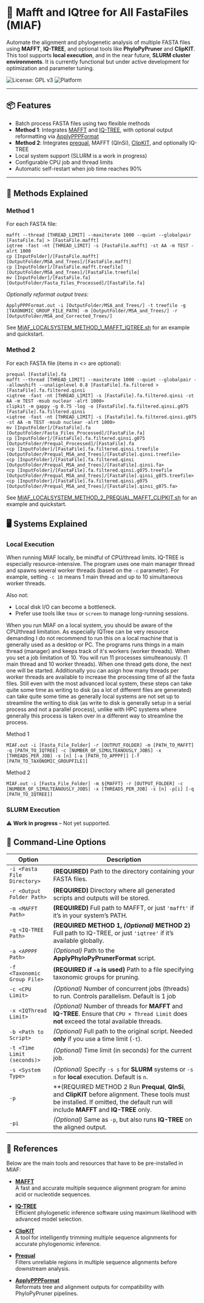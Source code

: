 # 🧬 Mafft and IQtree for All FastaFiles (MIAF)

Automate the alignment and phylogenetic analysis of multiple FASTA files using **MAFFT**, **IQ-TREE**, and optional tools like **PhyloPyPruner** and **ClipKIT**. This tool supports **local execution**, and in the near future, **SLURM cluster environments**. It is currently functional but under active development for optimization and parameter tuning.

![License: GPL v3](https://img.shields.io/badge/License-GPLv3-blue.svg)
![Platform](https://img.shields.io/badge/platform-Linux-lightgrey)

---

## 📦 Features

- Batch process FASTA files using two flexible methods
- **Method 1**: Integrates [MAFFT](https://mafft.cbrc.jp/alignment/software/) and [IQ-TREE](https://iqtree.github.io/), with optional output reformatting via [ApplyPPPFormat](https://github.com/mjbieren/ApplyPPPFormat)
- **Method 2**: Integrates [prequal](https://github.com/simonwhelan/prequal), MAFFT (QInSi), [ClipKIT](https://github.com/JLSteenwyk/ClipKIT), and optionally IQ-TREE
- Local system support (SLURM is a work in progress)
- Configurable CPU job and thread limits
- Automatic self-restart when job time reaches 90%

---

## 🧪 Methods Explained

### Method 1

For each FASTA file:
```
mafft --thread [THREAD_LIMIT] --maxiterate 1000 --quiet --globalpair [FastaFile.fa] > [FastaFile.mafft]
iqtree -fast -nt [THREAD_LIMIT] -s [FastaFile.mafft] -st AA -m TEST -alrt 1000
cp [InputFolder]/[FastaFile.mafft] [OutputFolder/MSA_and_Trees]/[FastaFile.mafft]
cp [InputFolder]/[FastaFile.mafft.treefile] [OutputFolder/MSA_and_Trees]/[FastaFile.treefile]
mv [InputFolder]/[FastaFile.fa] [OutputFolder/Fasta_Files_Processed]/[FastaFile.fa]
```
*Optionally reformat output trees:*
```
ApplyPPPFormat.out -i [OutputFolder/MSA_and_Trees/] -t treefile -g [TAXONOMIC_GROUP_FILE_PATH] -m [OutputFolder/MSA_and_Trees/] -r [OutputFolder/MSA_and_Corrected_Trees/]
```

See [MIAF_LOCALSYSTEM_METHOD_1_MAFFT_IQTREE.sh](https://github.com/mjbieren/MIAF/blob/main/MIAF_LOCALSYSTEM_METHOD_1_MAFFT_IQTREE.sh) for an example and quickstart.

### Method 2
For each FASTA file (items in <> are optional):
```
prequal [FastaFile].fa
mafft --thread [THREAD_LIMIT] --maxiterate 1000 --quiet --globalpair --allowshift --unalignlevel 0.8 [FastaFile].fa.filtered > [FastaFile].fa.filtered.qinsi
<iqtree -fast -nt [THREAD_LIMIT] -s [FastaFile].fa.filtered.qinsi -st AA -m TEST -msub nuclear -alrt 1000>
clipkit -m gappy -g 0.75 -log -o [FastaFile].fa.filtered.qinsi.g075 [FastaFile].fa.filtered.qinsi
<iqtree -fast -nt [THREAD_LIMIT] -s [FastaFile].fa.filtered.qinsi.g075 -st AA -m TEST -msub nuclear -alrt 1000>
mv [InputFolder]/[FastaFile].fa [OutputFolder/Fasta_Files_Processed]/[FastaFile.fa]
cp [InputFolder]/[FastaFile].fa.filtered.qinsi.g075 [OutputFolder/Prequal_Processed]/[FastaFile].fa
<cp [InputFolder]/[FastaFile].fa.filtered.qinsi.treefile [OutputFolder/Prequal_MSA_and_Trees]/[FastaFile].qinsi.treefile>
<cp [InputFolder]/[FastaFile].fa.filtered.qinsi [OutputFolder/Prequal_MSA_and_Trees]/[FastaFile].qinsi.fa>
<cp [InputFolder]/[FastaFile].fa.filtered.qinsi.g075.treefile [OutputFolder/Prequal_MSA_and_Trees]/[FastaFile].qinsi_g075.treefile>
<cp [InputFolder]/[FastaFile].fa.filtered.qinsi.g075 [OutputFolder/Prequal_MSA_and_Trees]/[FastaFile].qinsi_g075.fa>
```

See [MIAF_LOCALSYSTEM_METHOD_2_PREQUAL_MAFFT_CLIPKIT.sh](https://github.com/mjbieren/MIAF/blob/main/MIAF_LOCALSYSTEM_METHOD_2_PREQUAL_MAFFT_CLIPKIT.sh) for an example and quickstart.

## 🖥️ Systems Explained
### Local Execution
When running MIAF locally, be mindful of CPU/thread limits. IQ-TREE is especially resource-intensive. The program uses one main manager thread and spawns several worker threads (based on the `-c` parameter). For example, setting `-c 10` means 1 main thread and up to 10 simultaneous worker threads.

Also not:
- Local disk I/O can become a bottleneck.
- Prefer use tools like `tmux` or `screen` to manage long-running sessions.

When you run MIAF on a local system, you should be aware of the CPU/thread limitation. As especially IQTree can be very resource demanding I do not recommend to run this on a local machine that is generally used as a desktop or PC.
The programs runs things in a main thread (manager) and keeps track of it's workers (worker threads). When you set a job limitation of 10. You will run 11 processes simulteanously. (1 main thread and 10 worker threads). When one thread gets done, the next one will be started. Additionally you can asign how many threads per worker threads are available to increase the processing time of all the fasta files.
Still even with the most advanced local system, these steps can take quite some time as writing to disk (as a lot of different files are generated) can take quite some time as generally local systems are not set up to streamline the writing to disk (as write to disk is generally setup in a serial process and not a parallel process), unlike with HPC systems where generally this process is taken over in a different way to streamline the process.

Method 1
```
MIAF.out -i [Fasta_File_Folder] -r [OUTPUT_FOLDER] -m [PATH_TO_MAFFT] -q [PATH_TO_IQTREE] -c [NUMBER_OF_SIMULTEANOUSLY_JOBS] -x [THREADS_PER_JOB] -s [n] [-a [PATH_TO_APPPF]] [-f [PATH_TO_TAXONOMIC_GROUPFILE]]
```


Method 2
```
MIAF.out -i [Fasta_File_Folder] -m ${MAFFT} -r [OUTPUT_FOLDER] -c [NUMBER_OF_SIMULTEANOUSLY_JOBS] -x [THREADS_PER_JOB] -s [n] -p[i] [-q [PATH_TO_IQTREE]]
```

### SLURM Execution
⚠️ **Work in progress** – Not yet supported.


## 🔧 Command-Line Options

| Option | Description |
|--------|-------------|
| `-i <Fasta File Directory>` | **(REQUIRED)** Path to the directory containing your FASTA files. |
| `-r <Output Folder Path>` | **(REQUIRED)** Directory where all generated scripts and outputs will be stored. |
| `-m <MAFFT Path>` | **(REQUIRED)** Full path to MAFFT, or just `'mafft'` if it’s in your system’s PATH. |
| `-q <IQ-TREE Path>` | **(REQUIRED METHOD 1, *(Optional)* METHOD 2)** Full path to IQ-TREE, or just `'iqtree'` if it’s available globally. |
| `-a <APPPF Path>` | *(Optional)* Path to the **ApplyPhyloPyPrunerFormat** script. |
| `-f <Taxonomic Group File>` | **(REQUIRED if `-a` is used)** Path to a file specifying taxonomic groups for pruning. |
| `-c <CPU Limit>` | *(Optional)* Number of concurrent jobs (threads) to run. Controls parallelism. Default is 1 job |
| `-x <IQThread Limit>` | *(Optional)* Number of threads for **MAFFT** and **IQ-TREE**. Ensure that `CPU × Thread Limit` does **not** exceed the total available threads. |
| `-b <Path to Script>` | *(Optional)* Full path to the original script. Needed **only** if you use a time limit (`-t`). |
| `-t <Time Limit (seconds)>` | *(Optional)* Time limit (in seconds) for the current job. |
| `-s <System Type>` | *(Optional)* Specify `-s s` for **SLURM** systems or `-s n` for **local** execution. Default is `n`. |
| `-p` | **(REQUIRED METHOD 2 Run **Prequal**, **QInSi**, and **ClipKIT** before alignment. These tools must be installed. If omitted, the default run will include **MAFFT** and **IQ-TREE** only. |
| `-pi` | *(Optional)* Same as `-p`, but also runs **IQ-TREE** on the aligned output. |

## 🔗 References

Below are the main tools and resources that have to be pre-installed in MIAF:

- **[MAFFT](https://mafft.cbrc.jp/alignment/software/)**  
  A fast and accurate multiple sequence alignment program for amino acid or nucleotide sequences.

- **[IQ-TREE](https://iqtree.github.io/)**  
  Efficient phylogenetic inference software using maximum likelihood with advanced model selection.

- **[ClipKIT](https://github.com/JLSteenwyk/ClipKIT)**  
  A tool for intelligently trimming multiple sequence alignments for accurate phylogenomic inference.

- **[Prequal](https://github.com/simonwhelan/prequal)**  
  Filters unreliable regions in multiple sequence alignments before downstream analysis.

- **[ApplyPPPFormat](https://github.com/mjbieren/ApplyPPPFormat)**  
  Reformats tree and alignment outputs for compatibility with PhyloPyPruner pipelines.

